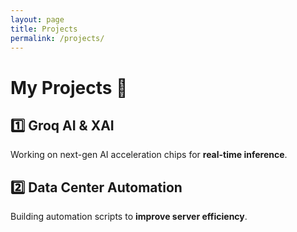 ```yaml
---
layout: page
title: Projects
permalink: /projects/
---
```


# My Projects 🚀

## 1️⃣ **Groq AI & XAI**
Working on next-gen AI acceleration chips for **real-time inference**.

## 2️⃣ **Data Center Automation**
Building automation scripts to **improve server efficiency**.
